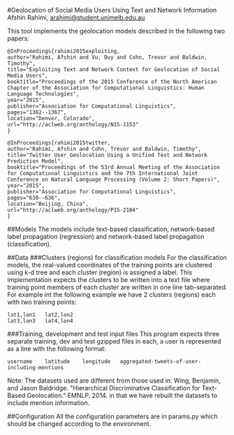 #Geolocation of Social Media Users Using Text and Network Information
Afshin Rahimi, arahimi@student.unimelb.edu.au


This tool implements the geolocation models described in the following two papers:

```
@InProceedings{rahimi2015exploiting,
author="Rahimi, Afshin and Vu, Duy and Cohn, Trevor and Baldwin, Timothy",
title="Exploiting Text and Network Context for Geolocation of Social Media Users",
booktitle="Proceedings of the 2015 Conference of the North American Chapter of the Association for Computational Linguistics: Human Language Technologies",
year="2015",
publisher="Association for Computational Linguistics",
pages="1362--1367",
location="Denver, Colorado",
url="http://aclweb.org/anthology/N15-1153"
}
```

```
@InProceedings{rahimi2015twitter,
author="Rahimi, Afshin and Cohn, Trevor and Baldwin, Timothy",
title="Twitter User Geolocation Using a Unified Text and Network Prediction Model",
booktitle="Proceedings of the 53rd Annual Meeting of the Association for Computational Linguistics and the 7th International Joint Conference on Natural Language Processing (Volume 2: Short Papers)",
year="2015",
publisher="Association for Computational Linguistics",
pages="630--636",
location="Beijing, China",
url="http://aclweb.org/anthology/P15-2104"
}
```

##Models
The models include text-based classification, network-based label propagation (regression)
and network-based label propagation (classification).

##Data
###Clusters (regions) for classification models
For the classification models, the real-valued coordinates of the training points are clustered using
k-d tree and each cluster (region) is assigned a label. This implementation expects the clusters to be
written into a text file where training point members of each cluster are written in one line tab-separated.
For example int the following example we have 2 clusters (regions) each with two training points:


    lat1,lon1	lat2,lon2
    lat3,lon3	lat4,lon4

###Training, development and test input files
This program expects three separate training, dev and test gzipped files in each, a user is represented as a line with the following
format:

    username	latitude	longitude	aggregated-tweets-of-user-including-mentions

    
Note: The datasets used are different from those used in:
Wing, Benjamin, and Jason Baldridge. "Hierarchical Discriminative Classification for Text-Based Geolocation." EMNLP. 2014.
in that we have rebuilt the datasets to include mention information.

##Configuration
All the configuration parameters are in params.py which should be changed according to the environment.